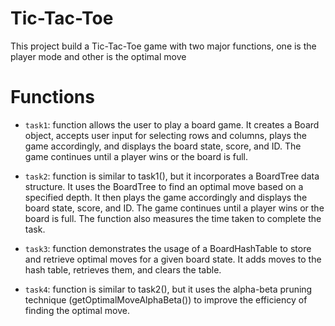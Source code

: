 # Tic-Tac-Toe
This project build a Tic-Tac-Toe game with two major functions, one is the player mode and other is the optimal move

# Functions
- `task1`: function allows the user to play a board game. It creates a Board object, accepts user input for selecting rows and columns, plays the game accordingly, and displays the board state, score, and ID. The game continues until a player wins or the board is full.

- `task2`:  function is similar to task1(), but it incorporates a BoardTree data structure. It uses the BoardTree to find an optimal move based on a specified depth. It then plays the game accordingly and displays the board state, score, and ID. The game continues until a player wins or the board is full. The function also measures the time taken to complete the task.

- `task3`:  function demonstrates the usage of a BoardHashTable to store and retrieve optimal moves for a given board state. It adds moves to the hash table, retrieves them, and clears the table.

- `task4`:  function is similar to task2(), but it uses the alpha-beta pruning technique (getOptimalMoveAlphaBeta()) to improve the efficiency of finding the optimal move.
